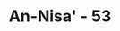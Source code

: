---
title: "An-Nisa' - 53"
no: 53
arabic_no: ٥٣
ayah: اَمْ لَهُمْ نَصِيْبٌ مِّنَ الْمُلْكِ فَاِذًا لَّا يُؤْتُوْنَ النَّاسَ نَقِيْرًاۙ
translation: "Ataukah mereka mempunyai bagian dari kerajaan (kekuasaan), meskipun mereka tidak akan memberikan sedikit pun  (kebajikan) kepada manusia,"
tafsir: "Orang Yahudi tidak akan memperoleh kerajaan dan kekuasaan sesuai dengan yang dicita-citakan seperti sebelum Islam datang, karena mereka telah banyak berbuat aniaya, menempuh jalan yang sesat, dan tidak lagi mengamalkan isi kitab Taurat secara umum. Andaikata pada suatu ketika mereka membina kerajaan dan memiliki kekuasaan, itu berarti hanya bayangan yang sifatnya sementara, dan di kala itu mereka tidak akan memberikan sedikit pun kebajikan kepada manusia."
---